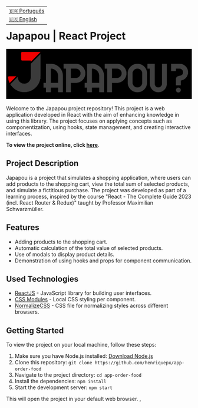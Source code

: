 <table align="right">
  <tr>
    <td>
      <a href="readme-pt.md">🇧🇷 Português</a>
    </td>
  </tr>
  <tr>
    <td>
      <a href="README.md">🇺🇸 English</a>
    </td>
  </tr>
</table>

<br>

# Japapou | React Project

![Japapou Logo](./public/japapoureadme.png)

Welcome to the Japapou project repository! This project is a web application developed in React with the aim of enhancing knowledge in using this library. The project focuses on applying concepts such as componentization, using hooks, state management, and creating interactive interfaces.

**To view the project online, click [here](https://app-order-food.vercel.app/)**.

## Project Description

Japapou is a project that simulates a shopping application, where users can add products to the shopping cart, view the total sum of selected products, and simulate a fictitious purchase. The project was developed as part of a learning process, inspired by the course "React - The Complete Guide 2023 (incl. React Router & Redux)" taught by Professor Maximilian Schwarzmüller.

## Features

- Adding products to the shopping cart.
- Automatic calculation of the total value of selected products.
- Use of modals to display product details.
- Demonstration of using hooks and props for component communication.

## Used Technologies

- [ReactJS](https://reactjs.org/) - JavaScript library for building user interfaces.
- [CSS Modules](https://github.com/css-modules/css-modules) - Local CSS styling per component.
- [NormalizeCSS](https://necolas.github.io/normalize.css/) - CSS file for normalizing styles across different browsers.

## Getting Started

To view the project on your local machine, follow these steps:

1. Make sure you have Node.js installed: [Download Node.js](https://nodejs.org/)
2. Clone this repository: `git clone https://github.com/henriquepx/app-order-food`
3. Navigate to the project directory: `cd app-order-food`
4. Install the dependencies: `npm install`
5. Start the development server: `npm start`

This will open the project in your default web browser.
,
